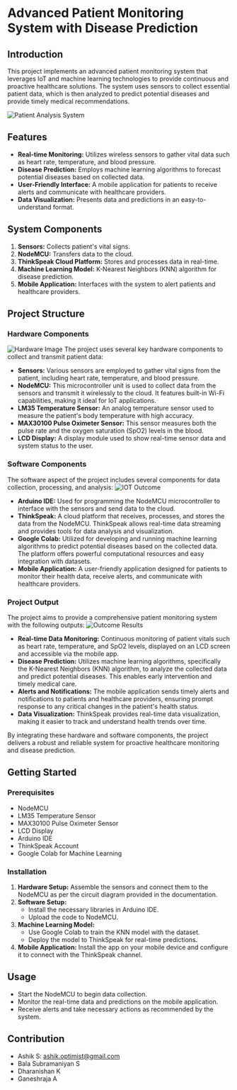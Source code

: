 # Advanced Patient Monitoring System with Disease Prediction


## Introduction

This project implements an advanced patient monitoring system that leverages IoT and machine learning technologies to provide continuous and proactive healthcare solutions. The system uses sensors to collect essential patient data, which is then analyzed to predict potential diseases and provide timely medical recommendations.

![Patient Analysis System](https://github.com/Ashiksenthil/Automatic-Disease-Prediction-and-Patient-Monitoring-System./assets/119279236/0063250f-190a-4923-ae41-6f9a4b465a00)

## Features

- **Real-time Monitoring:** Utilizes wireless sensors to gather vital data such as heart rate, temperature, and blood pressure.
- **Disease Prediction:** Employs machine learning algorithms to forecast potential diseases based on collected data.
- **User-Friendly Interface:** A mobile application for patients to receive alerts and communicate with healthcare providers.
- **Data Visualization:** Presents data and predictions in an easy-to-understand format.

## System Components

1. **Sensors:** Collects patient's vital signs.
2. **NodeMCU:** Transfers data to the cloud.
3. **ThinkSpeak Cloud Platform:** Stores and processes data in real-time.
4. **Machine Learning Model:** K-Nearest Neighbors (KNN) algorithm for disease prediction.
5. **Mobile Application:** Interfaces with the system to alert patients and healthcare providers.

## Project Structure

### Hardware Components
![Hardware Image](https://github.com/Ashiksenthil/Automatic-Disease-Prediction-and-Patient-Monitoring-System./assets/119279236/9c242c88-1f40-478b-97d6-e9cc6bf60420)
The project uses several key hardware components to collect and transmit patient data:

- **Sensors:** Various sensors are employed to gather vital signs from the patient, including heart rate, temperature, and blood pressure.
- **NodeMCU:** This microcontroller unit is used to collect data from the sensors and transmit it wirelessly to the cloud. It features built-in Wi-Fi capabilities, making it ideal for IoT applications.
- **LM35 Temperature Sensor:** An analog temperature sensor used to measure the patient's body temperature with high accuracy.
- **MAX30100 Pulse Oximeter Sensor:** This sensor measures both the pulse rate and the oxygen saturation (SpO2) levels in the blood.
- **LCD Display:** A display module used to show real-time sensor data and system status to the user.

### Software Components

The software aspect of the project includes several components for data collection, processing, and analysis:
![IOT Outcome](https://github.com/Ashiksenthil/Automatic-Disease-Prediction-and-Patient-Monitoring-System./assets/119279236/3e28a306-fe4d-48eb-8d47-9d21000ee026)
- **Arduino IDE:** Used for programming the NodeMCU microcontroller to interface with the sensors and send data to the cloud.
- **ThinkSpeak:** A cloud platform that receives, processes, and stores the data from the NodeMCU. ThinkSpeak allows real-time data streaming and provides tools for data analysis and visualization.
- **Google Colab:** Utilized for developing and running machine learning algorithms to predict potential diseases based on the collected data. The platform offers powerful computational resources and easy integration with datasets.
- **Mobile Application:** A user-friendly application designed for patients to monitor their health data, receive alerts, and communicate with healthcare providers.

### Project Output

The project aims to provide a comprehensive patient monitoring system with the following outputs:
![Outcome Results](https://github.com/Ashiksenthil/Automatic-Disease-Prediction-and-Patient-Monitoring-System./assets/119279236/0e975674-de16-4c01-89aa-ac8d670fdc4c)
- **Real-time Data Monitoring:** Continuous monitoring of patient vitals such as heart rate, temperature, and SpO2 levels, displayed on an LCD screen and accessible via the mobile app.
- **Disease Prediction:** Utilizes machine learning algorithms, specifically the K-Nearest Neighbors (KNN) algorithm, to analyze the collected data and predict potential diseases. This enables early intervention and timely medical care.
- **Alerts and Notifications:** The mobile application sends timely alerts and notifications to patients and healthcare providers, ensuring prompt response to any critical changes in the patient's health status.
- **Data Visualization:** ThinkSpeak provides real-time data visualization, making it easier to track and understand health trends over time.

By integrating these hardware and software components, the project delivers a robust and reliable system for proactive healthcare monitoring and disease prediction.

## Getting Started

### Prerequisites

- NodeMCU
- LM35 Temperature Sensor
- MAX30100 Pulse Oximeter Sensor
- LCD Display
- Arduino IDE
- ThinkSpeak Account
- Google Colab for Machine Learning

### Installation

1. **Hardware Setup:** Assemble the sensors and connect them to the NodeMCU as per the circuit diagram provided in the documentation.
2. **Software Setup:** 
   - Install the necessary libraries in Arduino IDE.
   - Upload the code to NodeMCU.
3. **Machine Learning Model:**
   - Use Google Colab to train the KNN model with the dataset.
   - Deploy the model to ThinkSpeak for real-time predictions.
4. **Mobile Application:** Install the app on your mobile device and configure it to connect with the ThinkSpeak channel.

## Usage

- Start the NodeMCU to begin data collection.
- Monitor the real-time data and predictions on the mobile application.
- Receive alerts and take necessary actions as recommended by the system.

## Contribution
- Ashik S: [ashik.optimist@gmail.com](mailto:ashik.optimist@gmail.com)
- Bala Subramaniyan S
- Dharanishan K
- Ganeshraja A

